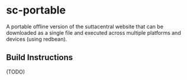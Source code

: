 # sc-portable

A portable offline version of the suttacentral website that can be downloaded as a single file and executed across multiple platforms and devices (using redbean).

## Build Instructions

(TODO)
